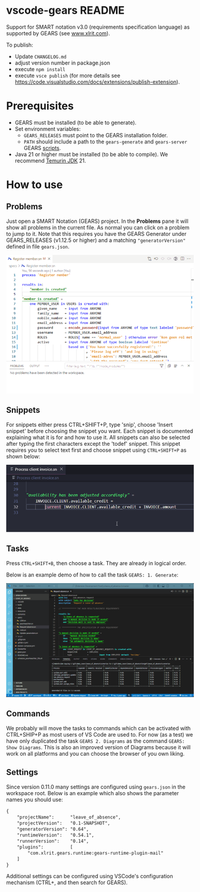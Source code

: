 # vscode-gears README

Support for SMART notation v3.0 (requirements specification language) as supported by GEARS (see www.xlrit.com).

To publish: 
- Update `CHANGELOG.md`
- adjust version number in package.json
- execute `npm install`
- execute `vsce publish` (for more details see https://code.visualstudio.com/docs/extensions/publish-extension).

# Prerequisites

- GEARS must be installed (to be able to generate).
- Set environment variables: 
  - `GEARS_RELEASES` must point to the GEARS installation folder.
  - `PATH` should include a path to the `gears-generate` and `gears-server` GEARS [scripts](https://gitlab.xlrit.com/xlrit/gears/scripts).
- Java 21 or higher must be installed (to be able to compile). We recommend [Temurin JDK](https://adoptium.net/temurin/releases/) 21.

# How to use

## Problems

Just open a SMART Notation (GEARS) project. In the **Problems** pane it will show all problems in the current file. As normal you can click on a problem to jump to it. Note that this requires you have the GEARS Generator under GEARS_RELEASES (v1.12.5 or higher) and a matching `"generatorVersion"` defined in file `gears.json`. 

![problem highlighting](img/problem_highlighting.gif)

## Snippets

For snippets either press CTRL+SHIFT+P, type 'snip', choose 'Insert snippet' before choosing the snippet you want. Each snippet is documented explaining what it is for and how to use it. All snippets can also be selected after typing the first characters except the 'todef' snippet. This snippet requires you to select text first and choose snippet using `CTRL+SHIFT+P` as shown below:

![todef snippet demo](https://github.com/edwin-hendriks/vscode-gears/blob/master/img/snippet_todef.gif?raw=true)

## Tasks

Press `CTRL+SHIFT+B`, then choose a task. They are already in logical order.

Below is an example demo of how to call the task `GEARS: 1. Generate`:

![Run task gears generate demo](https://github.com/edwin-hendriks/vscode-gears/blob/master/img/task_gears_generate.gif?raw=true)

## Commands

We probably will move the tasks to commands which can be activated with CTRL+SHIP+P as most users of VS Code are used to. For now (as a test) we have only duplicated the task `GEARS 2. Diagrams` as the command `GEARS: Show Diagrams`. This is also an improved version of Diagrams because it will work on all platforms and you can choose the browser of you own liking. 

## Settings

Since version 0.11.0 many settings are configured using `gears.json` in the workspace root. Below is an example which also shows the parameter names you should use:

    {
        "projectName":      "leave_of_absence",
        "projectVersion":   "0.1-SNAPSHOT",
        "generatorVersion": "0.64",
        "runtimeVersion":   "0.54.1",
        "runnerVersion":    "0.14",
        "plugins":          [
            "com.xlrit.gears.runtime:gears-runtime-plugin-mail"
        ]
    }

Additional settings can be configured using VSCode's configuration mechanism (CTRL+, and then search for GEARS).
